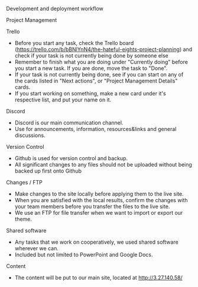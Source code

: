 Development and deployment workflow

Project Management

Trello 
- Before you start any task, check the Trello board (https://trello.com/b/bBNlYnN4/the-hateful-eights-project-planning) and check if your task is not currently being done by someone else
- Remember to finish what you are doing under "Currently doing" before you start a new task. If you are done, move the task to "Done".
- If your task is not currently being done, see if you can start on any of the cards listed in "Next actions", or "Project Management Details" cards.
- If you start working on something, make a new card under it's respective list, and put your name on it.

Discord
- Discord is our main communication channel.
- Use for announcements, information, resources&links and general discussions.

Version Control
- Github is used for version control and backup.
- All significant changes to any files should not be uploaded without being backed up first onto Github

Changes / FTP
- Make changes to the site locally before applying them to the live site.
- When you are satisfied with the local results, confirm the changes with your team members before you transfer the files to the live site.
- We use an FTP for file transfer when we want to import or export our theme. 

Shared software
- Any tasks that we work on cooperatively, we used shared software wherever we can.
- Included but not limited to PowerPoint and Google Docs.

Content
- The content will be put to our main site, located at http://3.27.140.58/